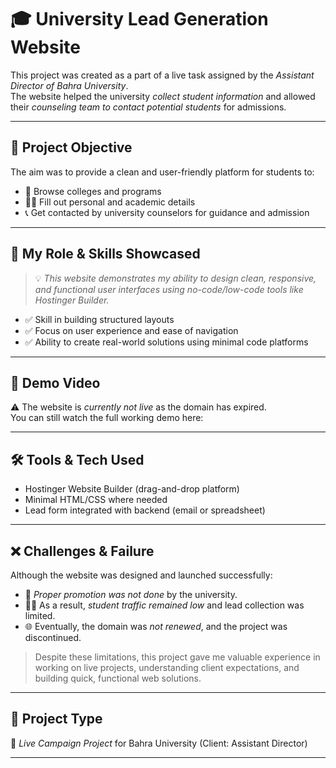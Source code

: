 # 🎓 University Lead Generation Website

This project was created as a part of a live task assigned by the *Assistant Director of Bahra University*.  
The website helped the university *collect student information* and allowed their *counseling team to contact potential students* for admissions.

---

## 🎯 Project Objective

The aim was to provide a clean and user-friendly platform for students to:

- 🏫 Browse colleges and programs
- 🧑‍🎓 Fill out personal and academic details
- 📞 Get contacted by university counselors for guidance and admission

---

## 🧠 My Role & Skills Showcased

> 💡 *This website demonstrates my ability to design clean, responsive, and functional user interfaces using no-code/low-code tools like Hostinger Builder.*

- ✅ Skill in building structured layouts
- ✅ Focus on user experience and ease of navigation
- ✅ Ability to create real-world solutions using minimal code platforms

---

## 🎥 Demo Video

⚠️ The website is *currently not live* as the domain has expired.  
You can still watch the full working demo here:

---

## 🛠️ Tools & Tech Used

- Hostinger Website Builder (drag-and-drop platform)
- Minimal HTML/CSS where needed
- Lead form integrated with backend (email or spreadsheet)

---

## ❌ Challenges & Failure

Although the website was designed and launched successfully:

- 🔕 *Proper promotion was not done* by the university.
- 🧑‍🎓 As a result, *student traffic remained low* and lead collection was limited.
- 🌐 Eventually, the domain was *not renewed*, and the project was discontinued.

> Despite these limitations, this project gave me valuable experience in working on live projects, understanding client expectations, and building quick, functional web solutions.

---

## 📌 Project Type

🎯 *Live Campaign Project* for Bahra University (Client: Assistant Director)

---
